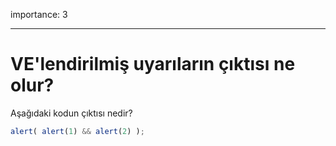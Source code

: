 importance: 3

---

# VE'lendirilmiş uyarıların çıktısı ne olur?

Aşağıdaki kodun çıktısı nedir?

```js
alert( alert(1) && alert(2) );
```

